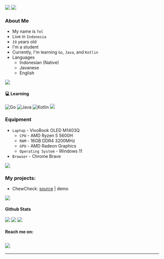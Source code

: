 <a href ="#"><img src="./generated-profile.png"></a>
<a href ="https://instagram.com/nekorionebula" target = "_blank"><img src="https://user-images.githubusercontent.com/73097560/115834477-dbab4500-a447-11eb-908a-139a6edaec5c.gif"></a>

### About Me
- My name is `fel`
- Live in `Indonesia`
- `19` years old
- I'm a student
- Currently, I'm learning `Go`, `Java`, and `Kotlin`
- Languages
  - Indonesian (Native)
  - Javanese
  - English

<a href ="https://instagram.com/nekorionebula" target = "_blank"><img src="https://user-images.githubusercontent.com/73097560/115834477-dbab4500-a447-11eb-908a-139a6edaec5c.gif"></a>

#### :computer: Learning
![Go](https://img.shields.io/badge/go-%2300ADD8.svg?style=for-the-badge&logo=go&color=white)
![Java](https://img.shields.io/badge/Java-ED8B00?style=for-the-badge&logo=openjdk&logoColor=white)
![Kotlin](https://img.shields.io/badge/Kotlin-7F52FF?&style=flat&logo=kotlin&logoColor=white)
<a href ="https://instagram.com/nekorionebula" target = "_blank"><img src="https://user-images.githubusercontent.com/73097560/115834477-dbab4500-a447-11eb-908a-139a6edaec5c.gif"></a>

### Equipment 
- `Laptop` - VivoBook OLED M1403Q
  - `CPU` - AMD Ryzen 5 5600H
  - `RAM` - 16GB DDR4 3200MHz
  - `GPU` - AMD Radeon Graphics
  - `Operating System` - Windows 11
- `Browser` - Chrome Brave 

<a href ="https://instagram.com/nekorionebula" target = "_blank"><img src="https://user-images.githubusercontent.com/73097560/115834477-dbab4500-a447-11eb-908a-139a6edaec5c.gif"></a>

### My projects:
- ChewCheck: <a href = "https://github.com/nekorionebula/chewcheck">source</a> | demo

<a href ="https://instagram.com/nekorionebula" target = "_blank"><img src="https://user-images.githubusercontent.com/73097560/115834477-dbab4500-a447-11eb-908a-139a6edaec5c.gif"></a>

#### Github Stats
<img src="https://bad-apple-github-readme.vercel.app/api?show_bg=1&username=nekorionebula">
<img src="https://github-profile-trophy.vercel.app/?username=nekorionebula">
<img src="https://user-images.githubusercontent.com/73097560/115834477-dbab4500-a447-11eb-908a-139a6edaec5c.gif">

#### Reach me on:
<a href="https://instagram.com/nekorionebula" target="_blank"><img src="https://img.shields.io/badge/-Instagram-C13584?style=flat-square&labelColor=C13584&logo=instagram&logoColor=white&link=https://www.instagram.com/eduardopiresbr/"></a>
----
----
